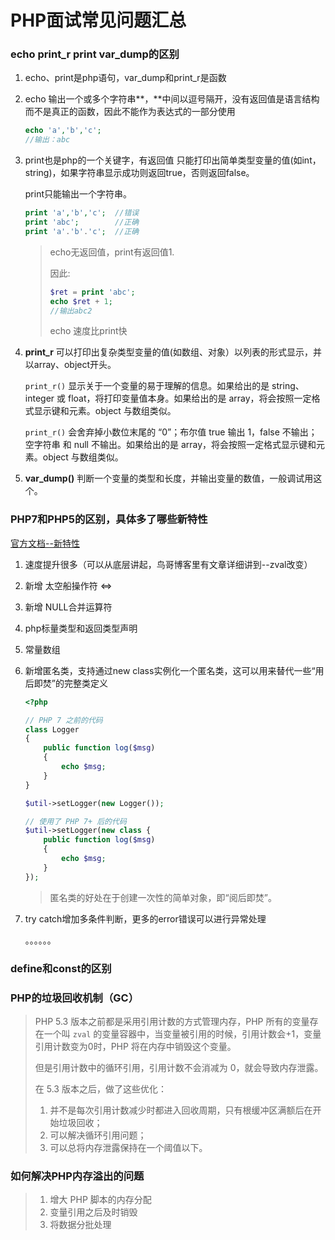 # PHP面试常见问题汇总

### echo print_r print  var_dump的区别

1. echo、print是php语句，var_dump和print_r是函数

2. echo 输出一个或多个字符串**，**中间以逗号隔开，没有返回值是语言结构而不是真正的函数，因此不能作为表达式的一部分使用

   ```php
   echo 'a','b','c';
   //输出：abc
   ```

3. print也是php的一个关键字，有返回值 只能打印出简单类型变量的值(如int，string)，如果字符串显示成功则返回true，否则返回false。

   print只能输出一个字符串。

   ```php
   print 'a','b','c';  //错误
   print 'abc';        //正确
   print 'a'.'b'.'c';  //正确
   ```

   > echo无返回值，print有返回值1.
   >
   > 因此:
   >
   > ```php
   > $ret = print 'abc';
   > echo $ret + 1;
   > //输出abc2
   > ```
   >
   > echo 速度比print快


4. **print_r** 可以打印出复杂类型变量的值(如数组、对象）以列表的形式显示，并以array、object开头。

   `print_r()` 显示关于一个变量的易于理解的信息。如果给出的是 string、integer 或 float，将打印变量值本身。如果给出的是 array，将会按照一定格式显示键和元素。object 与数组类似。

   `print_r()` 会舍弃掉小数位末尾的 “0”；布尔值 true 输出 1，false 不输出；空字符串 和 null 不输出。如果给出的是 array，将会按照一定格式显示键和元素。object 与数组类似。

5. **var_dump()** 判断一个变量的类型和长度，并输出变量的数值，一般调试用这个。



### PHP7和PHP5的区别，具体多了哪些新特性

[官方文档--新特性](http://php.net/manual/zh/migration70.new-features.php)

1. 速度提升很多（可以从底层讲起，鸟哥博客里有文章详细讲到--zval改变）

2. 新增 太空船操作符 <=>

3. 新增 NULL合并运算符

4. php标量类型和返回类型声明

5. 常量数组

6. 新增匿名类，支持通过new class实例化一个匿名类，这可以用来替代一些“用后即焚”的完整类定义

   ```php
   <?php
   
   // PHP 7 之前的代码
   class Logger
   {
       public function log($msg)
       {
           echo $msg;
       }
   }
   
   $util->setLogger(new Logger());
   
   // 使用了 PHP 7+ 后的代码
   $util->setLogger(new class {
       public function log($msg)
       {
           echo $msg;
       }
   });
   ```

   > 匿名类的好处在于创建一次性的简单对象，即“阅后即焚”。

7. try catch增加多条件判断，更多的error错误可以进行异常处理

   。。。。。。



### define和const的区别



### PHP的垃圾回收机制（GC）

> PHP 5.3 版本之前都是采用引用计数的方式管理内存，PHP 所有的变量存在一个叫 `zval` 的变量容器中，当变量被引用的时候，引用计数会+1，变量引用计数变为0时，PHP 将在内存中销毁这个变量。
>
> 但是引用计数中的循环引用，引用计数不会消减为 0，就会导致内存泄露。
>
> 在 5.3 版本之后，做了这些优化：
>
> 1. 并不是每次引用计数减少时都进入回收周期，只有根缓冲区满额后在开始垃圾回收；
> 2. 可以解决循环引用问题；
> 3. 可以总将内存泄露保持在一个阈值以下。



### 如何解决PHP内存溢出的问题

> 1. 增大 PHP 脚本的内存分配
> 2. 变量引用之后及时销毁
> 3. 将数据分批处理